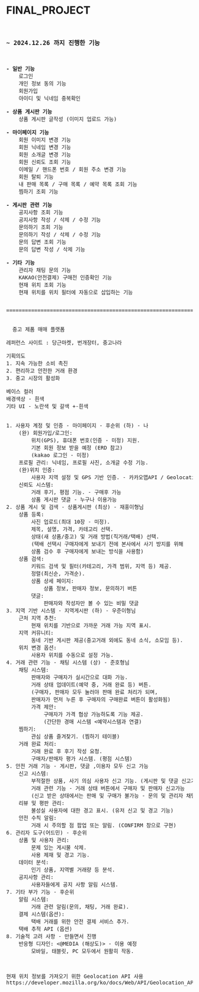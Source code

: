 # FINAL_PROJECT

<pre>

<h3>~ 2024.12.26 까지 진행한 기능</h3>

<b>- 일반 기능</b>
	로그인 
	개인 정보 동의 기능
	회원가입
	아이디 및 닉네임 중복확인

<b>- 상품 게시판 기능</b>
	상품 게시판 글작성 (이미지 업로드 가능)

<b>- 마이페이지 기능</b>
	회원 이미지 변경 기능
	회원 닉네임 변경 기능
	회원 소개글 변경 기능
	회원 신뢰도 조회 기능
	이메일 / 핸드폰 번호 / 회원 주소 변경 기능
	회원 탈퇴 기능
	내 판매 목록 / 구매 목록 / 예약 목록 조회 기능
	찜하기 조회 기능

<b>- 게시판 관련 기능</b>
	공지사항 조회 기능
	공지사항 작성 / 삭제 / 수정 기능
	문의하기 조회 기능
	문의하기 작성 / 삭제 / 수정 기능 
	문의 답변 조회 기능
	문의 답변 작성 / 삭제 기능

<b>- 기타 기능</b>
	관리자 채팅 문의 기능
	KAKAO(안전결제) 구매전 인증확인 기능
	현재 위치 조회 기능
	현재 위치를 위치 필터에 자동으로 삽입하는 기능
	

=================================================================================
	

  중고 제품 매매 플랫폼

레퍼런스 사이트 : 당근마켓, 번개장터, 중고나라

기획의도
1. 지속 가능한 소비 촉진
2. 편리하고 안전한 거래 환경
3. 중고 시장의 활성화

베이스 컬러
배경색상 - 흰색
기타 UI - 노란색 및 갈색 +-흰색


1. 사용자 계정 및 인증 - 마이페이지 - 후순위 (하) - 나
	(완) 회원가입/로그인: 
		위치(GPS), 휴대폰 번호(인증 - 미정) 지원.
		기본 회원 정보 받을 예정 (ERD 참고)
		(kakao 로그인 - 미정)
	프로필 관리: 닉네임, 프로필 사진, 소개글 수정 기능.
	(완)위치 인증: 
		사용자 지역 설정 및 GPS 기반 인증. - 카카오맵API / Geolocation API 사용
	신뢰도 시스템: 
		거래 후기, 평점 기능. - 구매후 가능
		상품 게시판 댓글 - 누구나 이용가능
2. 상품 게시 및 검색 - 상품게시판 (최상) - 재홍이형님
	상품 등록:
		사진 업로드(최대 10장 - 미정).
		제목, 설명, 가격, 카테고리 선택.
		상태(새 상품/중고) 및 거래 방법(직거래/택배) 선택.
		(택배 선택시 구매자에게 보내기 전에 본사에서 사기 방지를 위해 
		상품 검수 후 구매자에게 보내는 방식을 사용함)
	상품 검색:
		키워드 검색 및 필터(카테고리, 가격 범위, 지역 등) 제공.
		정렬(최신순, 가격순).
		상품 상세 페이지:
			상품 정보, 판매자 정보, 문의하기 버튼
		댓글:
			판매자와 작성자만 볼 수 있는 비밀 댓글
3. 지역 기반 시스템 - 지역게시판 (하) - 우준이형님
	근처 지역 추천: 
		현재 위치를 기반으로 가까운 거래 가능 지역 표시.
	지역 커뮤니티: 
		동네 기반 게시판 제공(중고거래 외에도 동네 소식, 소모임 등).
	위치 변경 옵션: 
		사용자 위치를 수동으로 설정 가능.
4. 거래 관련 기능 - 채팅 시스템 (상) - 준호형님
	채팅 시스템:
		판매자와 구매자가 실시간으로 대화 가능.
		거래 상태 업데이트(예약 중, 거래 완료 등) 버튼. 
		(구매자, 판매자 모두 눌러야 판매 완료 처리가 되며, 
		판매자가 먼저 누른 후 구매자의 구매완료 버튼이 활성화됨)
		가격 제안: 
			구매자가 가격 협상 가능하도록 기능 제공. 
			(간단한 경매 시스템 <예약시스템과 연결)
	찜하기: 
		관심 상품 즐겨찾기. (찜하기 테이블)
	거래 완료 처리:
		거래 완료 후 후기 작성 요청.
		구매자/판매자 평가 시스템. (평점 시스템)
5. 안전 거래 기능 - 게시판, 댓글 ,이용자 모두 신고 가능
	신고 시스템:
		부적절한 상품, 사기 의심 사용자 신고 기능. (게시판 및 댓글 신고기능)
		거래 관련 기능 - 거래 상태 버튼에서 구매자 및 판매자 신고가능
		(신고 받은 상태에서는 판매 및 구매가 불가능 - 문의 및 관리자 채팅으로 해결)
	리뷰 및 평판 관리:
		불성실 사용자에 대한 경고 표시. (유저 신고 및 경고 기능)
	안전 수칙 알림:
		거래 시 주의할 점 팝업 또는 알림. (CONFIRM 창으로 구현)
6. 관리자 도구(어드민) - 후순위
	상품 및 사용자 관리:
		문제 있는 게시물 삭제.
		사용 제재 및 경고 기능.
	데이터 분석:
		인기 상품, 지역별 거래량 등 분석.
	공지사항 관리:
		사용자들에게 공지 사항 알림 시스템.
7. 기타 부가 기능 - 후순위
	알림 시스템:
		거래 관련 알림(문의, 채팅, 거래 완료).
	결제 시스템(옵션):
		택배 거래를 위한 안전 결제 서비스 추가.	
	택배 추적 API (옵션)
8. 기술적 고려 사항 - 만들면서 진행
	반응형 디자인: <@MEDIA (해상도)> - 이용 예정
		모바일, 태블릿, PC 모두에서 원활히 작동.



현재 위치 정보를 가져오기 위한 Geolocation API 사용
https://developer.mozilla.org/ko/docs/Web/API/Geolocation_API/Using_the_Geolocation_API







    
</pre>
